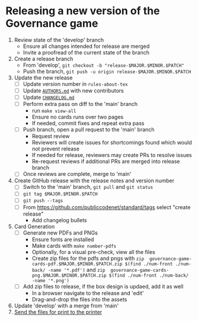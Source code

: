 <!-- SPDX-License-Identifier: CC0-1.0 -->
<!-- written in 2022 by The Foundation for Public Code <info@publiccode.net> -->
# Releasing a new version of the Governance game

1. Review state of the 'develop' branch
    - Ensure all changes intended for release are merged
    - Invite a proofread of the current state of the branch
2. Create a release branch
    - From 'develop', `git checkout -b "release-$MAJOR.$MINOR.$PATCH"`
    - Push the branch, `git push -u origin release-$MAJOR.$MINOR.$PATCH`
3. Update the new release
    - [ ] Update version number in `rules-about-tex`
    - [ ] Update [`AUTHORS.md`](../AUTHORS.md) with new contributors
    - [ ] Update [`CHANGELOG.md`](../CHANGELOG.md)
    - [ ] Perform extra pass on diff to the 'main' branch
        - run `make view-all`
        - Ensure no cards runs over two pages
        - If needed, commit fixes and repeat extra pass
    - [ ] Push branch, open a pull request to the 'main' branch
        - Request review
        - Reviewers will create issues for shortcomings found which would not prevent release
        - If needed for release, reviewers may create PRs to resolve issues
        - Re-request reviews if additional PRs are merged into release branch
    - [ ] Once reviews are complete, merge to 'main'
4. Create GitHub release with the release notes and version number
    - [ ] Switch to the 'main' branch, `git pull` and `git status`
    - [ ] `git tag $MAJOR.$MINOR.$PATCH`
    - [ ] `git push --tags`
    - [ ] From https://github.com/publiccodenet/standard/tags select "create release"
        - Add changelog bullets
5. Card Generation
    - [ ] Generate new PDFs and PNGs
        - Ensure fonts are installed
        - Make cards with `make number-pdfs`
        - Optionally, for a visual pre-check, view all the files
        - Create zip files for the pdfs and pngs with `zip 
governance-game-cards-pdf.$MAJOR.$MINOR.$PATCH.zip
 $(find ./num-front ./num-back/ -name '*.pdf')` and `zip 
governance-game-cards-png.$MAJOR.$MINOR.$PATCH.zip
 $(find ./num-front ./num-back/ -name '*.png')`
    - [ ] Add zip files to release, if the box design is updaed, add it as well
        - In a browser navigate to the release and 'edit'
        - Drag-and-drop the files into the assets
7. Update 'develop' with a merge from 'main'
8. [Send the files for print to the printer](PRINTING.md)
